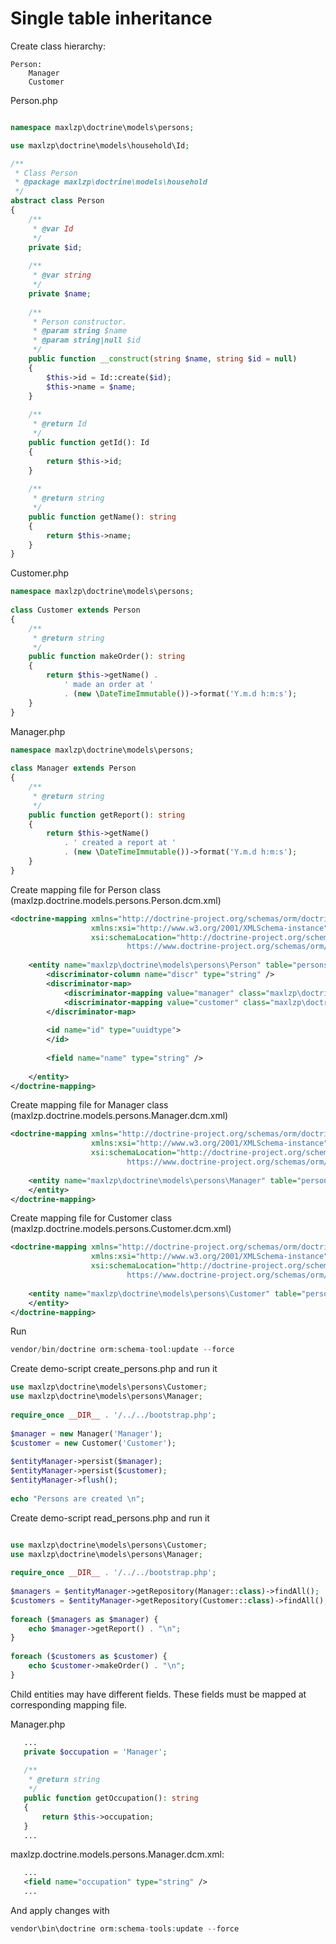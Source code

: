 # Single table inheritance

Create class hierarchy:
    
    Person:
        Manager   
        Customer  
        
Person.php
```php

namespace maxlzp\doctrine\models\persons;

use maxlzp\doctrine\models\household\Id;

/**
 * Class Person
 * @package maxlzp\doctrine\models\household
 */
abstract class Person
{
    /**
     * @var Id
     */
    private $id;
  
    /**
     * @var string
     */
    private $name;
  
    /**
     * Person constructor.
     * @param string $name
     * @param string|null $id
     */
    public function __construct(string $name, string $id = null)
    {
        $this->id = Id::create($id);
        $this->name = $name;
    }
  
    /**
     * @return Id
     */
    public function getId(): Id
    {
        return $this->id;
    }
  
    /**
     * @return string
     */
    public function getName(): string
    {
        return $this->name;
    }
}
```        
        
Customer.php 
```php
namespace maxlzp\doctrine\models\persons;
  
class Customer extends Person
{
    /**
     * @return string
     */
    public function makeOrder(): string
    {
        return $this->getName() .
            ' made an order at '
            . (new \DateTimeImmutable())->format('Y.m.d h:m:s');
    }
}
```

Manager.php
```php
namespace maxlzp\doctrine\models\persons;
  
class Manager extends Person
{
    /**
     * @return string
     */
    public function getReport(): string
    {
        return $this->getName()
            . ' created a report at '
            . (new \DateTimeImmutable())->format('Y.m.d h:m:s');
    }
}
```

Create mapping file for Person class (maxlzp.doctrine.models.persons.Person.dcm.xml)
```xml
<doctrine-mapping xmlns="http://doctrine-project.org/schemas/orm/doctrine-mapping"
                  xmlns:xsi="http://www.w3.org/2001/XMLSchema-instance"
                  xsi:schemaLocation="http://doctrine-project.org/schemas/orm/doctrine-mapping
                          https://www.doctrine-project.org/schemas/orm/doctrine-mapping.xsd">
  
    <entity name="maxlzp\doctrine\models\persons\Person" table="persons" inheritance-type="SINGLE_TABLE">
        <discriminator-column name="discr" type="string" />
        <discriminator-map>
            <discriminator-mapping value="manager" class="maxlzp\doctrine\models\persons\Manager"/>
            <discriminator-mapping value="customer" class="maxlzp\doctrine\models\persons\Customer"/>
        </discriminator-map>
  
        <id name="id" type="uuidtype">
        </id>
  
        <field name="name" type="string" />
  
    </entity>
</doctrine-mapping>
```

Create mapping file for Manager class (maxlzp.doctrine.models.persons.Manager.dcm.xml)
```xml
<doctrine-mapping xmlns="http://doctrine-project.org/schemas/orm/doctrine-mapping"
                  xmlns:xsi="http://www.w3.org/2001/XMLSchema-instance"
                  xsi:schemaLocation="http://doctrine-project.org/schemas/orm/doctrine-mapping
                          https://www.doctrine-project.org/schemas/orm/doctrine-mapping.xsd">
  
    <entity name="maxlzp\doctrine\models\persons\Manager" table="persons">
    </entity>
</doctrine-mapping>
```

Create mapping file for Customer class (maxlzp.doctrine.models.persons.Customer.dcm.xml)
```xml
<doctrine-mapping xmlns="http://doctrine-project.org/schemas/orm/doctrine-mapping"
                  xmlns:xsi="http://www.w3.org/2001/XMLSchema-instance"
                  xsi:schemaLocation="http://doctrine-project.org/schemas/orm/doctrine-mapping
                          https://www.doctrine-project.org/schemas/orm/doctrine-mapping.xsd">
  
    <entity name="maxlzp\doctrine\models\persons\Customer" table="persons">
    </entity>
</doctrine-mapping>
```

Run 
```php
vendor/bin/doctrine orm:schema-tool:update --force
```

Create demo-script create_persons.php and run it
```php
use maxlzp\doctrine\models\persons\Customer;
use maxlzp\doctrine\models\persons\Manager;
  
require_once __DIR__ . '/../../bootstrap.php';
  
$manager = new Manager('Manager');
$customer = new Customer('Customer');
  
$entityManager->persist($manager);
$entityManager->persist($customer);
$entityManager->flush();
  
echo "Persons are created \n";
```

Create demo-script read_persons.php and run it
```php

use maxlzp\doctrine\models\persons\Customer;
use maxlzp\doctrine\models\persons\Manager;
  
require_once __DIR__ . '/../../bootstrap.php';
  
$managers = $entityManager->getRepository(Manager::class)->findAll();
$customers = $entityManager->getRepository(Customer::class)->findAll();
  
foreach ($managers as $manager) {
    echo $manager->getReport() . "\n";
}
  
foreach ($customers as $customer) {
    echo $customer->makeOrder() . "\n";
}
```

Child entities may have different fields. These fields must be mapped at corresponding mapping file.
 
Manager.php 
 ```php
    ...
    private $occupation = 'Manager';
  
    /**
     * @return string
     */
    public function getOccupation(): string
    {
        return $this->occupation;
    }
    ...
 ```
 
 maxlzp.doctrine.models.persons.Manager.dcm.xml:
 ```xml
    ...
    <field name="occupation" type="string" />
    ...
 ```
 
 And apply changes with 
 ```php
 vendor\bin\doctrine orm:schema-tools:update --force
 ```